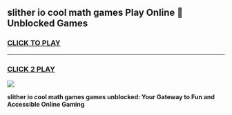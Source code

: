 
## slither io cool math games Play Online 👋 Unblocked Games
<h3>
<a href="https://news.freeplayer.one?title=slither_io_cool_math_games&ref=17CMG">CLICK TO PLAY</a></h3>
<hr>

<h3>
<a href="https://news.freeplayer.one?title=slither_io_cool_math_games&ref=17CMG">CLICK 2 PLAY</a>
  
</h3>

<a href="https://news.freeplayer.one?title=slither_io_cool_math_games&ref=17CMG/"><img src="https://clearcache.store/games.png"></a>


**slither io cool math games games unblocked: Your Gateway to Fun and Accessible Online Gaming**
